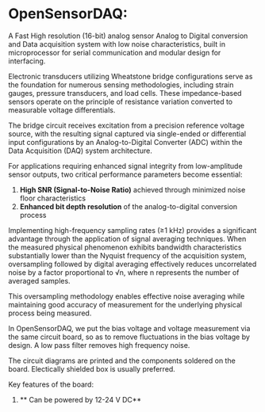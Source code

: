 # OpenSensorDAQ:
A Fast High resolution (16-bit) analog sensor Analog to Digital conversion and Data acquisition system with low noise characteristics, built in microprocessor for serial communication and modular design for interfacing. 

Electronic transducers utilizing Wheatstone bridge configurations serve as the foundation for numerous sensing methodologies, including strain gauges, pressure transducers, and load cells. These impedance-based sensors operate on the principle of resistance variation converted to measurable voltage differentials.

The bridge circuit receives excitation from a precision reference voltage source, with the resulting signal captured via single-ended or differential input configurations by an Analog-to-Digital Converter (ADC) within the Data Acquisition (DAQ) system architecture.

For applications requiring enhanced signal integrity from low-amplitude sensor outputs, two critical performance parameters become essential:

1. **High SNR (Signal-to-Noise Ratio)** achieved through minimized noise floor characteristics
2. **Enhanced bit depth resolution** of the analog-to-digital conversion process

Implementing high-frequency sampling rates (≥1 kHz) provides a significant advantage through the application of signal averaging techniques. When the measured physical phenomenon exhibits bandwidth characteristics substantially lower than the Nyquist frequency of the acquisition system, oversampling followed by digital averaging effectively reduces uncorrelated noise by a factor proportional to √n, where n represents the number of averaged samples.

This oversampling methodology enables effective noise averaging while maintaining good accuracy of measurement for the underlying physical process being measured.

In OpenSensorDAQ, we put the bias voltage and voltage measurement via the same circuit board, so as to remove fluctuations in the bias voltage by design. 
A low pass filter removes high frequency noise. 

The circuit diagrams are printed and the components soldered on the board. Electically shielded box is usually preferred. 

Key features of the board: 
1. ** Can be powered by 12-24 V DC**
